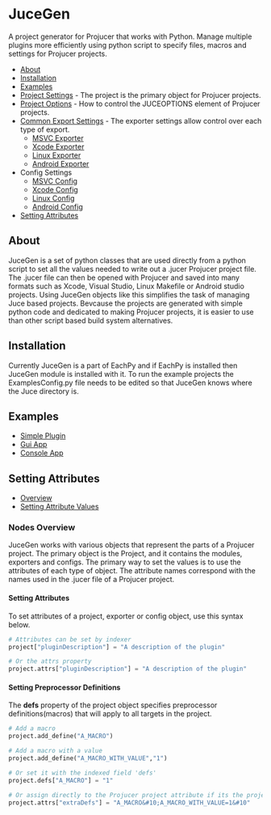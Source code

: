 
# JuceGen #

A project generator for Projucer that works with Python. Manage multiple plugins
more efficiently using python script to specify files, macros and settings for
Projucer projects. 


* [About](#about)
* [Installation](#installation)
* [Examples](#examples)
* [Project Settings](project_settings.md) - The project is the primary object for Projucer projects.
* [Project Options](juceoptions.md) - How to control the JUCEOPTIONS element of Projucer projects.
* [Common Export Settings](export_settings.md) - The exporter settings allow control over each type of export.
    * [MSVC Exporter](msvc_exporter_settings.md)
    * [Xcode Exporter](xcode_export_settings.md)
    * [Linux Exporter](linux_export_settings.md)
    * [Android Exporter](android_export_settings.md)
* Config Settings
    * [MSVC Config](msvc_config_settings.md)
    * [Xcode Config](xcode_config_settings.md)
    * [Linux Config](linux_config_settings.md)
    * [Android Config](android_config_settings.md)
* [Setting Attributes](#setting-attributes)


## About ##

JuceGen is a set of python classes that are used directly from a python script
to set all the values needed to write out a .jucer Projucer project file. The
.jucer file can then be opened with Projucer and saved into many formats such
as Xcode, Visual Studio, Linux Makefile or Android studio projects. Using
JuceGen objects like this simplifies the task of managing Juce based projects.
Bevcause the projects are generated with simple python code and dedicated
to making Projucer projects, it is easier to use than other script
based build system alternatives.

## Installation ##

Currently JuceGen is a part of EachPy and if EachPy is installed then JuceGen
module is installed with it. To run the example projects the ExamplesConfig.py
file needs to be edited so that JuceGen knows where the Juce directory is.

## Examples ##

* [Simple Plugin](../../../examples/JuceGen/SimplePlugin/README.md)
* [Gui App](../../../examples/JuceGen/GuiApp/README.md)
* [Console App](../../../examples/JuceGen/ConsoleApp/README.md)

## Setting Attributes ##

* [Overview](#attributes-overview)
* [Setting Attribute Values](#setting-attributes)

### Nodes Overview ###

JuceGen works with various objects that represent the parts of a Projucer project.
The primary object is the Project, and it contains the modules, exporters and configs.
The primary way to set the values is to use the attributes of each type of object.
The attribute names correspond with the names used in the .jucer file of a Projucer project. 

#### Setting Attributes ####
To set attributes of a project, exporter or config object, use this syntax below.

```python
# Attributes can be set by indexer
project["pluginDescription"] = "A description of the plugin"

# Or the attrs property
project.attrs["pluginDescription"] = "A description of the plugin"
```

#### Setting Preprocessor Definitions ####
The **defs** property of the project object specifies preprocessor definitions(macros) that
will apply to all targets in the project. 

```python
# Add a macro
project.add_define("A_MACRO")

# Add a macro with a value
project.add_define("A_MACRO_WITH_VALUE","1")

# Or set it with the indexed field 'defs'
project.defs["A_MACRO"] = "1"

# Or assign directly to the Projucer project attribute if its the project object
project.attrs["extraDefs"] = "A_MACRO&#10;A_MACRO_WITH_VALUE=1&#10"

```


